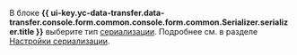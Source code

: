 В блоке **{{ ui-key.yc-data-transfer.data-transfer.console.form.common.console.form.common.Serializer.serializer.title }}** выберите тип [сериализации](../../../../../data-transfer/concepts/serializer.md). Подробнее см. в разделе [Настройки сериализации](../../../../../data-transfer/operations/endpoint/target/kafka.md#serializer).
